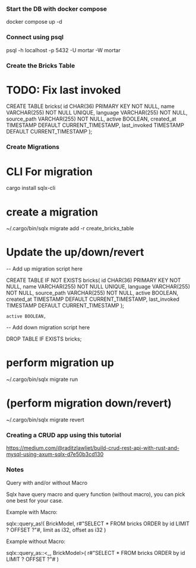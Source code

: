### Start the DB with docker compose ###

docker compose up -d

### Connect using psql ###

psql -h localhost -p 5432 -U mortar -W mortar

### Create the Bricks Table ###

# TODO: Fix last invoked 

CREATE TABLE bricks(
    id CHAR(36) PRIMARY KEY NOT NULL,
    name VARCHAR(255) NOT NULL UNIQUE,
    language VARCHAR(255) NOT NULL,
    source_path VARCHAR(255) NOT NULL,
    active BOOLEAN,
    created_at TIMESTAMP DEFAULT CURRENT_TIMESTAMP,
    last_invoked TIMESTAMP DEFAULT CURRENT_TIMESTAMP
    );

### Create Migrations ###

# CLI For migration
cargo install sqlx-cli

# create a migration
~/.cargo/bin/sqlx migrate add -r create_bricks_table


# Update the up/down/revert
-- Add up migration script here

CREATE TABLE IF NOT EXISTS bricks(
    id CHAR(36) PRIMARY KEY NOT NULL,
    name VARCHAR(255) NOT NULL UNIQUE,
    language VARCHAR(255) NOT NULL,
    source_path VARCHAR(255) NOT NULL,
    active BOOLEAN,
    created_at TIMESTAMP DEFAULT CURRENT_TIMESTAMP,
    last_invoked TIMESTAMP DEFAULT CURRENT_TIMESTAMP
    );

    active BOOLEAN,


-- Add down migration script here

DROP TABLE IF EXISTS bricks;

# perform migration up
~/.cargo/bin/sqlx migrate run

# (perform migration down/revert)
~/.cargo/bin/sqlx migrate revert

### Creating a CRUD app using this tutorial ###

https://medium.com/@raditzlawliet/build-crud-rest-api-with-rust-and-mysql-using-axum-sqlx-d7e50b3cd130


### Notes ###

Query with and/or without Macro

Sqlx have query macro and query function (without macro), you can pick one best for your case.

Example with Macro:

sqlx::query_as!(
    BrickModel,
    r#"SELECT * FROM bricks ORDER by id LIMIT ? OFFSET ?"#,
    limit as i32,
    offset as i32
)

Example without Macro:

sqlx::query_as::<_, BrickModel>(
    r#"SELECT * FROM bricks ORDER by id LIMIT ? OFFSET ?"#
)
